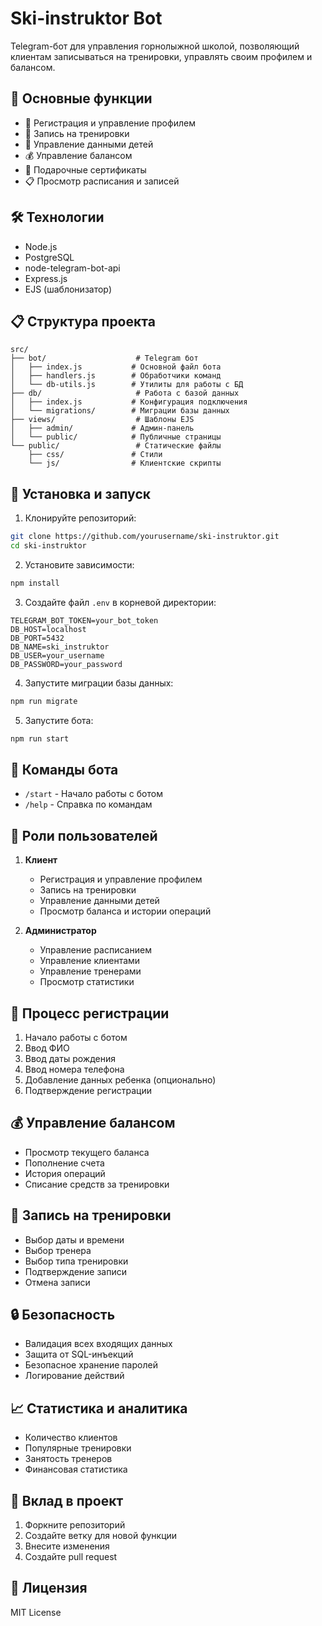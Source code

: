 # Ski-instruktor Bot

Telegram-бот для управления горнолыжной школой, позволяющий клиентам записываться на тренировки, управлять своим профилем и балансом.

## 🚀 Основные функции

- 📝 Регистрация и управление профилем
- 🎯 Запись на тренировки
- 👶 Управление данными детей
- 💰 Управление балансом
- 🎁 Подарочные сертификаты
- 📋 Просмотр расписания и записей

## 🛠 Технологии

- Node.js
- PostgreSQL
- node-telegram-bot-api
- Express.js
- EJS (шаблонизатор)

## 📋 Структура проекта

```
src/
├── bot/                    # Telegram бот
│   ├── index.js           # Основной файл бота
│   ├── handlers.js        # Обработчики команд
│   └── db-utils.js        # Утилиты для работы с БД
├── db/                     # Работа с базой данных
│   ├── index.js           # Конфигурация подключения
│   └── migrations/        # Миграции базы данных
├── views/                  # Шаблоны EJS
│   ├── admin/             # Админ-панель
│   └── public/            # Публичные страницы
└── public/                 # Статические файлы
    ├── css/               # Стили
    └── js/                # Клиентские скрипты
```

## 🚀 Установка и запуск

1. Клонируйте репозиторий:
```bash
git clone https://github.com/yourusername/ski-instruktor.git
cd ski-instruktor
```

2. Установите зависимости:
```bash
npm install
```

3. Создайте файл `.env` в корневой директории:
```env
TELEGRAM_BOT_TOKEN=your_bot_token
DB_HOST=localhost
DB_PORT=5432
DB_NAME=ski_instruktor
DB_USER=your_username
DB_PASSWORD=your_password
```

4. Запустите миграции базы данных:
```bash
npm run migrate
```

5. Запустите бота:
```bash
npm run start
```

## 📝 Команды бота

- `/start` - Начало работы с ботом
- `/help` - Справка по командам

## 👥 Роли пользователей

1. **Клиент**
   - Регистрация и управление профилем
   - Запись на тренировки
   - Управление данными детей
   - Просмотр баланса и истории операций

2. **Администратор**
   - Управление расписанием
   - Управление клиентами
   - Управление тренерами
   - Просмотр статистики

## 🔄 Процесс регистрации

1. Начало работы с ботом
2. Ввод ФИО
3. Ввод даты рождения
4. Ввод номера телефона
5. Добавление данных ребенка (опционально)
6. Подтверждение регистрации

## 💰 Управление балансом

- Просмотр текущего баланса
- Пополнение счета
- История операций
- Списание средств за тренировки

## 🎯 Запись на тренировки

- Выбор даты и времени
- Выбор тренера
- Выбор типа тренировки
- Подтверждение записи
- Отмена записи

## 🔒 Безопасность

- Валидация всех входящих данных
- Защита от SQL-инъекций
- Безопасное хранение паролей
- Логирование действий

## 📈 Статистика и аналитика

- Количество клиентов
- Популярные тренировки
- Занятость тренеров
- Финансовая статистика

## 🤝 Вклад в проект

1. Форкните репозиторий
2. Создайте ветку для новой функции
3. Внесите изменения
4. Создайте pull request

## 📄 Лицензия

MIT License 